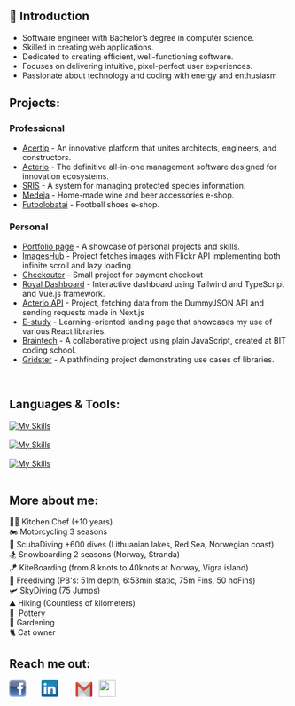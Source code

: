 <h2>👋 Introduction </h2>
<ul>
  <li>Software engineer with Bachelor’s degree in computer science.</li>
  <li>Skilled in creating web applications.</li>
  <li>Dedicated to creating efficient, well-functioning software.</li>
  <li>Focuses on delivering intuitive, pixel-perfect user experiences.</li>
  <li>Passionate about technology and coding with energy and enthusiasm</li>
</ul>

<h2>Projects:</h2>
<h3>Professional</h3>
<ul>
  <li><a href="https://acertip.com/">Acertip</a> - An innovative platform that unites architects, engineers, and constructors.</li>
  <li><a href="https://www.acterio.com/">Acterio</a> - The definitive all-in-one management software designed for innovation ecosystems.</li>
  <li><a href="https://sris.biip.lt/">SRIS</a> - A system for managing protected species information.</li>
  <li><a href="https://medeja.lt/">Medeja</a> - Home-made wine and beer accessories e-shop.</li>
  <li><a href="https://futbolobatai.lt/">Futbolobatai</a> - Football shoes e-shop.</li>
</ul>

<h3>Personal</h3>
<ul>
  <li><a href="https://leogytis.github.io/">Portfolio page</a> - A showcase of personal projects and skills.</li>
  <li><a href="https://leogytis.github.io/imageshub/">ImagesHub</a> - Project fetches images with Flickr API implementing both infinite scroll and lazy loading</li>
  <li><a href="https://leogytis.github.io/checkouter/">Checkouter</a> - Small project for payment checkout</li>
  <li><a href="https://leogytis.github.io/ip_royal/">Royal Dashboard</a> - Interactive dashboard using Tailwind and TypeScript and Vue.js framework.</li>
  <li><a href="https://github.com/LeoGytis/acterio">Acterio API</a> - Project, fetching data from the DummyJSON API and sending requests made in Next.js </li>
  <li><a href="https://leogytis.github.io/e-study/">E-study</a> - Learning-oriented landing page that showcases my use of various React libraries.</li>
  <li><a href="https://leogytis.github.io/braintech/">Braintech</a> - A collaborative project using plain JavaScript, created at BIT coding school.</li>
  <li><a href="https://leogytis.github.io/gridster/">Gridster</a> - A pathfinding project demonstrating use cases of libraries.</li>
</ul><br>


<h2>Languages & Tools:</h2>


[![My Skills](https://skillicons.dev/icons?i=html,css,materialui,styledcomponents,tailwind,bootstrap)](https://leogytis.github.io/)
<br><br>
[![My Skills](https://skillicons.dev/icons?i=js,ts,react,nextjs)](https://leogytis.github.io/)
<br><br>
[![My Skills](https://skillicons.dev/icons?i=redux,figma,postman,gitlab)](https://leogytis.github.io/)
<br><br>

<h2>More about me:</h2>
<div>👨‍🍳 Kitchen Chef (+10 years)</div>
<div>🏍️ Motorcycling 3 seasons</div>
<div>🤿 ScubaDiving +600 dives (Lithuanian lakes, Red Sea, Norwegian coast)</div>
<div>🏂 Snowboarding 2 seasons (Norway, Stranda)</div>
<div>🪁 KiteBoarding (from 8 knots to 40knots at Norway, Vigra island)</div>
<div>🤿 Freediving (PB's: 51m depth, 6:53min static, 75m Fins, 50 noFins)</div>
<div>🛩️ SkyDiving (75 Jumps)</div
<div>⛰️ Hiking (Countless of kilometers)</div>
<div>🧉&nbsp;  Pottery</div>
<div>🌱 Gardening</div>
<div>🐈 Cat owner</div>



<h2>Reach me out:</h2>
<a href="https://www.facebook.com/divergytis" title="Facebook" style="margin-right: 20px"><img src="icons/facebook.png" width="30" height="30"/></a>&nbsp;
<a href="https://www.linkedin.com/in/gytis-leonavicius-74839519a/" title="LinkedIn" style="padding-right: 20px"><img src="icons/linkedin.png" width="30" height="30"/></a> &nbsp;
<a href="mailto:leogytis@gmail.com" title="Gmail"><img src="icons/gmail.png" width="30" height="27"/></a> &nbsp;
<a href="https://gitlab.com/leogytis" title="GitLab" style="padding-right: 20px">
    <img src="https://skillicons.dev/icons?i=gitlab" width="30" height="30" />
</a>


